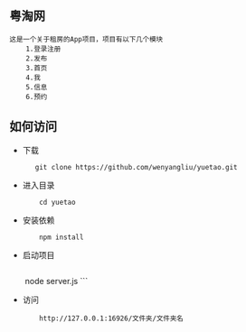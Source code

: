 ## 粤淘网
    这是一个关于租房的App项目，项目有以下几个模块
        1.登录注册
        2.发布
        3.首页
        4.我
        5.信息
        6.预约

## 如何访问

* 下载
    ```
       git clone https://github.com/wenyangliu/yuetao.git 
    ```
   
* 进入目录
    ```
        cd yuetao
    ```

* 安装依赖
    ```
        npm install
    ```
    
* 启动项目
    ```
        node server.js
    ```
    
* 访问
    ```
        http://127.0.0.1:16926/文件夹/文件夹名
    ```

    
    
